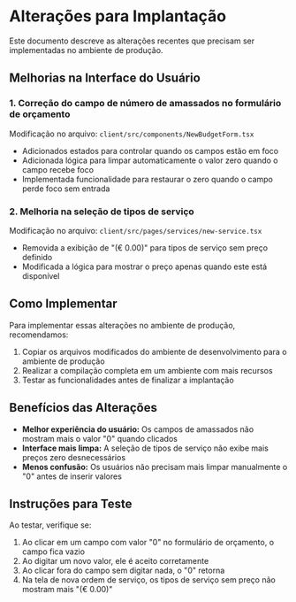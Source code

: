 # Alterações para Implantação

Este documento descreve as alterações recentes que precisam ser implementadas no ambiente de produção.

## Melhorias na Interface do Usuário

### 1. Correção do campo de número de amassados no formulário de orçamento

Modificação no arquivo: `client/src/components/NewBudgetForm.tsx`

- Adicionados estados para controlar quando os campos estão em foco
- Adicionada lógica para limpar automaticamente o valor zero quando o campo recebe foco
- Implementada funcionalidade para restaurar o zero quando o campo perde foco sem entrada

### 2. Melhoria na seleção de tipos de serviço

Modificação no arquivo: `client/src/pages/services/new-service.tsx`

- Removida a exibição de "(€ 0.00)" para tipos de serviço sem preço definido
- Modificada a lógica para mostrar o preço apenas quando este está disponível

## Como Implementar

Para implementar essas alterações no ambiente de produção, recomendamos:

1. Copiar os arquivos modificados do ambiente de desenvolvimento para o ambiente de produção
2. Realizar a compilação completa em um ambiente com mais recursos
3. Testar as funcionalidades antes de finalizar a implantação

## Benefícios das Alterações

- **Melhor experiência do usuário:** Os campos de amassados não mostram mais o valor "0" quando clicados
- **Interface mais limpa:** A seleção de tipos de serviço não exibe mais preços zero desnecessários
- **Menos confusão:** Os usuários não precisam mais limpar manualmente o "0" antes de inserir valores

## Instruções para Teste

Ao testar, verifique se:

1. Ao clicar em um campo com valor "0" no formulário de orçamento, o campo fica vazio
2. Ao digitar um novo valor, ele é aceito corretamente
3. Ao clicar fora do campo sem digitar nada, o "0" retorna
4. Na tela de nova ordem de serviço, os tipos de serviço sem preço não mostram mais "(€ 0.00)"